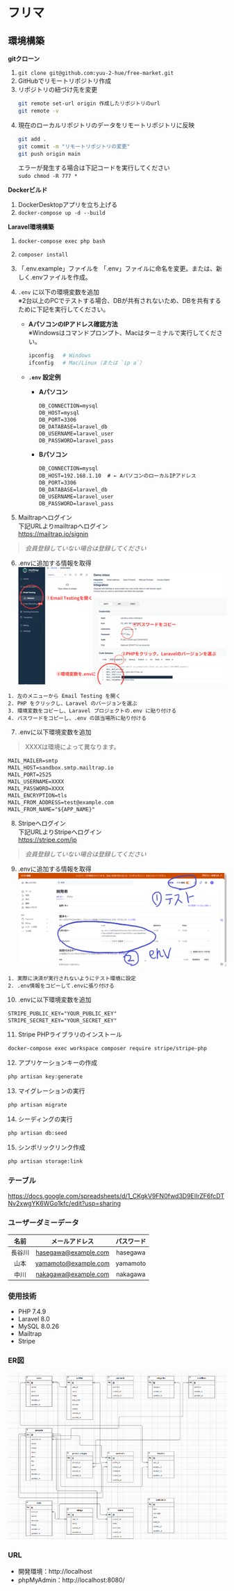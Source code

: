 # フリマ

## 環境構築
**gitクローン**
1. `git clone git@github.com:yuu-2-hue/free-market.git`
2. GitHubでリモートリポジトリ作成
3. リポジトリの紐づけ先を変更
    ``` bash
    git remote set-url origin 作成したリポジトリのurl
    git remote -v
    ```
4. 現在のローカルリポジトリのデータをリモートリポジトリに反映
    ``` bash
    git add .
    git commit -m "リモートリポジトリの変更"
    git push origin main
    ```
    エラーが発生する場合は下記コードを実行してください  
    `sudo chmod -R 777 *`

**Dockerビルド**
1. DockerDesktopアプリを立ち上げる
2. `docker-compose up -d --build`

**Laravel環境構築**
1. `docker-compose exec php bash`

2. `composer install`

3. 「.env.example」ファイルを 「.env」ファイルに命名を変更。または、新しく.envファイルを作成。  

4. `.env` に以下の環境変数を追加  
   ※2台以上のPCでテストする場合、DBが共有されないため、DBを共有するために下記を実行してください。

   - **AパソコンのIPアドレス確認方法**  
     ※Windowsはコマンドプロンプト、Macはターミナルで実行してください。

     ```bash
     ipconfig   # Windows  
     ifconfig   # Mac/Linux（または `ip a`）
     ```

   - **`.env` 設定例**

     - **Aパソコン**
       ```env
       DB_CONNECTION=mysql
       DB_HOST=mysql
       DB_PORT=3306
       DB_DATABASE=laravel_db
       DB_USERNAME=laravel_user
       DB_PASSWORD=laravel_pass
       ```

     - **Bパソコン**
       ```env
       DB_CONNECTION=mysql
       DB_HOST=192.168.1.10  # ← AパソコンのローカルIPアドレス
       DB_PORT=3306
       DB_DATABASE=laravel_db
       DB_USERNAME=laravel_user
       DB_PASSWORD=laravel_pass
       ```

5. Mailtrapへログイン  
下記URLよりmailtrapへログイン  
<https://mailtrap.io/signin>
> *会員登録していない場合は登録してください*  

6. .envに追加する情報を取得  
![alt](mailtrap.png)
``` text
1. 左のメニューから Email Testing を開く
2. PHP をクリックし、Laravel のバージョンを選ぶ
3. 環境変数をコピーし、Laravel プロジェクトの.env に貼り付ける
4. パスワードをコピーし、.env の該当場所に貼り付ける
```

7. .envに以下環境変数を追加
> XXXXは環境によって異なります。
``` text
MAIL_MAILER=smtp
MAIL_HOST=sandbox.smtp.mailtrap.io
MAIL_PORT=2525
MAIL_USERNAME=XXXX
MAIL_PASSWORD=XXXX
MAIL_ENCRYPTION=tls
MAIL_FROM_ADDRESS=test@example.com
MAIL_FROM_NAME="${APP_NAME}"
```

8. Stripeへログイン  
下記URLよりStripeへログイン  
<https://stripe.com/jp>
> *会員登録していない場合は登録してください*  

9. .envに追加する情報を取得
![alt](stripe.png)
``` text
1. 実際に決済が実行されないようにテスト環境に設定
2. .env情報をコピーして.envに張り付ける
```

10. .envに以下環境変数を追加
``` text
STRIPE_PUBLIC_KEY="YOUR_PUBLIC_KEY"
STRIPE_SECRET_KEY="YOUR_SECRET_KEY"
```

11. Stripe PHPライブラリのインストール
``` bash
docker-compose exec workspace composer require stripe/stripe-php
```

12. アプリケーションキーの作成
``` bash
php artisan key:generate
```

13. マイグレーションの実行
``` bash
php artisan migrate
```

14. シーディングの実行
``` bash
php artisan db:seed
```
15. シンボリックリンク作成
``` bash
php artisan storage:link
```

### テーブル
https://docs.google.com/spreadsheets/d/1_CKgkV9FN0fwd3D9EIlrZF6fcDTNv2xwgYK6WGo1kfc/edit?usp=sharing

### ユーザーダミーデータ
| 名前 | メールアドレス | パスワード |
| :----: | :----: | :----: |
| 長谷川 | hasegawa@example.com | hasegawa |
| 山本 | yamamoto@example.com | yamamoto |
| 中川 | nakagawa@example.com | nakagawa |

### 使用技術
* PHP 7.4.9
* Laravel 8.0
* MySQL 8.0.26
* Mailtrap
* Stripe

### ER図
![alt](free-market_er.png)

### URL
* 開発環境：http://localhost
* phpMyAdmin：http://localhost:8080/
